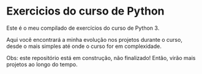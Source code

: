 # Exercicios do curso de Python

Este é o meu compilado de exercícios do curso de Python 3.

Aqui você encontrará a minha evolução nos projetos durante o curso, desde o mais simples até onde o curso for em complexidade.

Obs: este repositório está em construção, não finalizado! Então, virão mais projetos ao longo do tempo.
